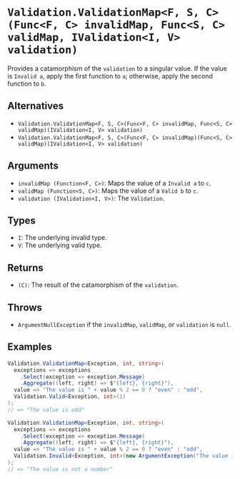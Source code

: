 # `Validation.ValidationMap<F, S, C>(Func<F, C> invalidMap, Func<S, C> validMap, IValidation<I, V> validation)`

Provides a catamorphism of the `validation` to a singular value. If the value is `Invalid a`, apply the first function to `a`; otherwise, apply the second function to `b`.

## Alternatives

* `Validation.ValidationMap<F, S, C>(Func<F, C> invalidMap, Func<S, C> validMap)(IValidation<I, V> validation)`
* `Validation.ValidationMap<F, S, C>(Func<F, C> invalidMap)(Func<S, C> validMap)(IValidation<I, V> validation)`

## Arguments

* `invalidMap (Function<F, C>)`: Maps the value of a `Invalid a` to `c`.
* `validMap (Function<S, C>)`: Maps the value of a `Valid b` to `c`.
* `validation (IValidation<I, V>)`: The `Validation`.

## Types

* `I`: The underlying invalid type.
* `V`: The underlying valid type.

## Returns

* `(C)`: The result of the catamorphism of the `validation`.

## Throws

* `ArgumentNullException` if the `invalidMap`, `validMap`, or `validation` is `null`.

## Examples

```csharp
Validation.ValidationMap<Exception, int, string>(
  exceptions => exceptions
    .Select(exception => exception.Message)
    .Aggregate((left, right) => $"{left}, {right}"),
  value => "The value is " + value % 2 == 0 ? "even" : "odd",
  Validation.Valid<Exception, int>(1)
);
// => "The value is odd"

Validation.ValidationMap<Exception, int, string>(
  exceptions => exceptions
    .Select(exception => exception.Message)
    .Aggregate((left, right) => $"{left}, {right}"),
  value => "The value is " + value % 2 == 0 ? "even" : "odd",
  Validation.Invalid<Exception, int>(new ArgumentException("The value is not a number"))
);
// => "The value is not a number"
```

